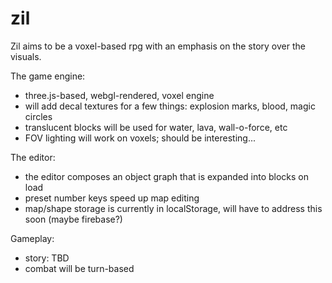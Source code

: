 zil
===

Zil aims to be a voxel-based rpg with an emphasis on the story over the visuals.

The game engine:
- three.js-based, webgl-rendered, voxel engine
- will add decal textures for a few things: explosion marks, blood, magic circles
- translucent blocks will be used for water, lava, wall-o-force, etc
- FOV lighting will work on voxels; should be interesting...

The editor:
- the editor composes an object graph that is expanded into blocks on load
- preset number keys speed up map editing
- map/shape storage is currently in localStorage, will have to address this soon (maybe firebase?)

Gameplay:
- story: TBD
- combat will be turn-based

